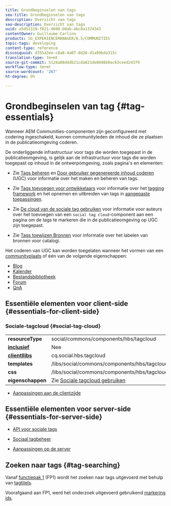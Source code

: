 ```yaml
---
title: Grondbeginselen van tags
seo-title: Grondbeginselen van tags
description: Overzicht van tags
seo-description: Overzicht van tags
uuid: a5d52319-f821-4608-b0ab-abc8a1374343
contentOwner: Guillaume Carlino
products: SG_EXPERIENCEMANAGER/6.5/COMMUNITIES
topic-tags: developing
content-type: reference
discoiquuid: d355a3ee-c8a8-4a07-8d28-d1a99bda315c
translation-type: tm+mt
source-git-commit: 5128a08d4db21cda821de0698b0ac63ceed24379
workflow-type: tm+mt
source-wordcount: '267'
ht-degree: 0%

---
```



# Grondbeginselen van tag {#tag-essentials}

Wanneer AEM Communities-componenten zijn geconfigureerd met codering ingeschakeld, kunnen communityleden de inhoud die ze plaatsen in de publicatieomgeving coderen.

De onderliggende infrastructuur voor tags die worden toegepast in de publicatieomgeving, is gelijk aan de infrastructuur voor tags die worden toegepast op inhoud in de ontwerpomgeving, zoals pagina&#39;s en elementen:

* Zie [Tags beheren](../../help/sites-administering/tags.md) en [Door gebruiker gegenereerde inhoud coderen](tag-ugc.md) (UGC) voor informatie over het maken en beheren van tags.

* Zie [Tags toevoegen voor ontwikkelaars](../../help/sites-developing/tags.md) voor informatie over het [tagging framework](../../help/sites-developing/framework.md) en het opnemen en uitbreiden van tags in [aangepaste toepassingen](../../help/sites-developing/building.md).

* Zie [De cloud van de sociale tag gebruiken](tagcloud.md) voor informatie voor auteurs over het toevoegen van een `social tag cloud`-component aan een pagina om de tags te markeren die in de publicatieomgeving op UGC zijn toegepast.

* Zie [Tags toewijzen Bronnen](tag-resources.md) voor informatie over het labelen van bronnen voor catalogi.

Het coderen van UGC kan worden toegelaten wanneer het vormen van een [communityplaats](sites-console.md#tagging) of één van de volgende eigenschappen:

* [Blog](blog-feature.md)
* [Kalender](calendar.md)
* [Bestandsbibliotheek](file-library.md)
* [Forum](forum.md)
* [QnA](working-with-qna.md)

## Essentiële elementen voor client-side {#essentials-for-client-side}

### Sociale-tagcloud {#social-tag-cloud}

<table>
 <tbody>
  <tr>
   <td> <strong>resourceType</strong></td>
   <td>social/commons/components/hbs/tagcloud</td>
  </tr>
  <tr>
   <td> <a href="scf.md#add-or-include-a-communities-component"><strong>inclusief</strong></a></td>
   <td>Nee</td>
  </tr>
  <tr>
   <td> <a href="clientlibs.md"><strong>clientllibs</strong></a></td>
   <td>cq.social.hbs.tagcloud</td>
  </tr>
  <tr>
   <td> <strong>templates</strong></td>
   <td> /libs/social/commons/components/hbs/tagcloud/tagcloud.hbs<br /> </td>
  </tr>
  <tr>
   <td> <strong>css</strong></td>
   <td> /libs/social/commons/components/hbs/tagcloud/clientlibs/tagcloud.css</td>
  </tr>
  <tr>
   <td><strong>eigenschappen</strong></td>
   <td>Zie <a href="tagcloud.md">Sociale tagcloud gebruiken</a></td>
  </tr>
 </tbody>
</table>

* [Aanpassingen aan de clientzijde](client-customize.md)

## Essentiële elementen voor server-side {#essentials-for-server-side}

* [API voor sociale tags](https://helpx.adobe.com/experience-manager/6-5/sites/developing/using/reference-materials/javadoc/com/adobe/cq/social/commons/tagcloud/api/package-summary.html)

* [Sociaal tagbeheer](https://helpx.adobe.com/experience-manager/6-5/sites/developing/using/reference-materials/javadoc/com/adobe/cq/social/commons/tagging/package-summary.html)

* [Aanpassingen op de server](server-customize.md)

## Zoeken naar tags {#tag-searching}

Vanaf [functiepak 1](deploy-communities.md#latestfeaturepack) (FP1) wordt het zoeken naar tags uitgevoerd met behulp van [tagtitels](../../help/sites-developing/framework.md#tag-characteristics).

Voorafgaand aan FP1, werd het onderzoek uitgevoerd gebruikend [markering ids](../../help/sites-developing/framework.md#tagid).
